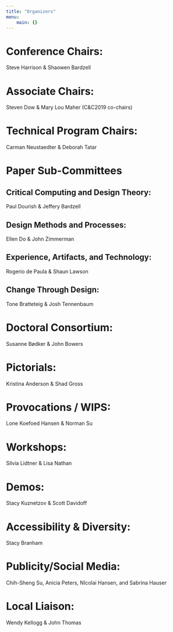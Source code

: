 ```yaml
---
title: "Organizers"
menu:
    main: {}
---
```

# Conference Chairs:
Steve Harrison & Shaowen Bardzell

# Associate Chairs:
Steven Dow & Mary Lou Maher (C&C2019 co-chairs)

# Technical Program Chairs:
Carman Neustaedter & Deborah Tatar

# Paper Sub-Committees

## Critical Computing and Design Theory:
Paul Dourish & Jeffery Bardzell

## Design Methods and Processes:
Ellen Do & John Zimmerman

## Experience, Artifacts, and Technology:
Rogerio de Paula & Shaun Lawson

## Change Through Design:
Tone Bratteteig & Josh Tennenbaum

# Doctoral Consortium:
Susanne Bødker & John Bowers

# Pictorials:
Kristina Anderson & Shad Gross

# Provocations / WIPS:
Lone Koefoed Hansen & Norman Su

# Workshops:
Silvia Lidtner & Lisa Nathan

# Demos:
Stacy Kuznetzov & Scott Davidoff

# Accessibility & Diversity:
Stacy Branham

# Publicity/Social Media:
Chih-Sheng Su, Anicia Peters, NIcolai Hansen, and Sabrina Hauser

# Local Liaison:
Wendy Kellogg & John Thomas